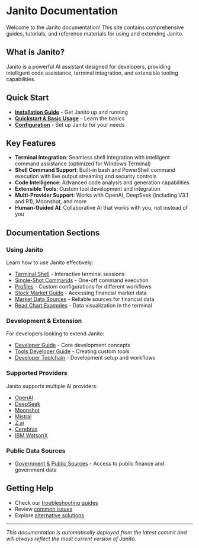 # Janito Documentation

Welcome to the Janito documentation! This site contains comprehensive guides, tutorials, and reference materials for using and extending Janito.

## What is Janito?

Janito is a powerful AI assistant designed for developers, providing intelligent code assistance, terminal integration, and extensible tooling capabilities.

## Quick Start

- [**Installation Guide**](guides/installation.md) - Get Janito up and running
- [**Quickstart & Basic Usage**](guides/using.md) - Learn the basics
- [**Configuration**](guides/configuration.md) - Set up Janito for your needs

## Key Features

- **Terminal Integration**: Seamless shell integration with intelligent command assistance (optimized for Windows Terminal)
- **Shell Command Support**: Built-in bash and PowerShell command execution with live output streaming and security controls
- **Code Intelligence**: Advanced code analysis and generation capabilities
- **Extensible Tools**: Custom tool development and integration
- **Multi-Provider Support**: Works with OpenAI, DeepSeek (including V3.1 and R1), Moonshot, and more
- **Human-Guided AI**: Collaborative AI that works with you, not instead of you

## Documentation Sections

### Using Janito

Learn how to use Janito effectively:

- [Terminal Shell](guides/terminal-shell.md) - Interactive terminal sessions
- [Single-Shot Commands](guides/single-shot-terminal.md) - One-off command execution
- [Profiles](guides/profiles.md) - Custom configurations for different workflows
- [Stock Market Guide](guides/stock-market-guide.md) - Accessing financial market data
- [Market Data Sources](guides/market-data-sources.md) - Reliable sources for financial data
- [Read Chart Examples](guides/read-chart-examples.md) - Data visualization in the terminal

### Development & Extension

For developers looking to extend Janito:

- [Developer Guide](guides/developing.md) - Core development concepts
- [Tools Developer Guide](guides/tools-developer-guide.md) - Creating custom tools
- [Developer Toolchain](meta/developer-toolchain.md) - Development setup and workflows

### Supported Providers

Janito supports multiple AI providers:

- [OpenAI](openai-setup.md)
- [DeepSeek](deepseek-setup.md)
- [Moonshot](moonshot-setup.md)
- [Mistral](mistral-setup.md)
- [Z.ai](z-ai-setup.md)
- [Cerebras](cerebras-setup.md)
- [IBM WatsonX](ibm-setup.md)

### Public Data Sources

- [Government & Public Sources](public-sources.md) - Access to public finance and government data

## Getting Help

- Check our [troubleshooting guides](guides/configuration.md)
- Review [common issues](guides/using.md)
- Explore [alternative solutions](alternatives.md)

---

*This documentation is automatically deployed from the latest commit and will always reflect the most current version of Janito.*